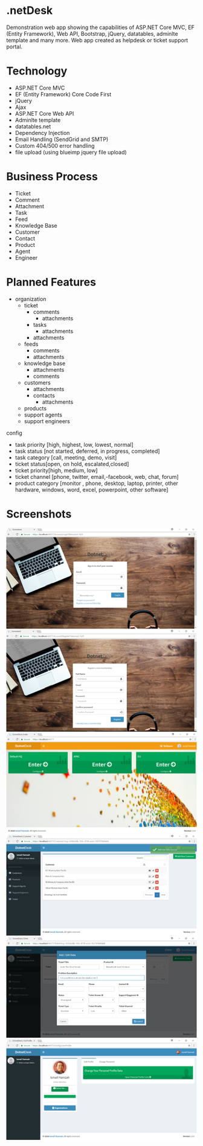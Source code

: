 # .netDesk
Demonstration web app showing the capabilities of ASP.NET Core MVC, EF (Entity Framework), Web API, Bootstrap, jQuery, datatables, adminlte template and many more. Web app created as helpdesk or ticket support portal.

# Technology
- ASP.NET Core MVC
- EF (Entity Framework) Core Code First
- jQuery
- Ajax
- ASP.NET Core Web API
- Adminlte template
- datatables.net
- Dependency Injection
- Email Handling (SendGrid and SMTP)
- Custom 404/500 error handling
- file upload (using blueimp jquery file upload)

# Business Process
- Ticket
- Comment
- Attachment
- Task
- Feed
- Knowledge Base
- Customer
- Contact
- Product
- Agent
- Engineer

# Planned Features


- organization
	- ticket
		- comments
			- attachments
		- tasks
			- attachments
		- attachments
	- feeds
		- comments
		- attachments
	- knowledge base
		- attachments
		- comments
	- customers
		- attachments
		- contacts
			- attachments
	- products
	- support agents
	- support engineers

config
-	task priority [high, highest, low, lowest, normal]
-	task status [not started, deferred, in progress, completed]
-	task category [call, meeting, demo, visit]
-	ticket status[open, on hold, escalated,closed]
-	ticket priority[high, medium, low]
-	ticket channel [phone, twitter, email,-facebook, web, chat, forum]
-	product category [monitor , phone, desktop, laptop, printer, other hardware, windows, word, excel, powerpoint, other software]

# Screenshots

![demo1](src/src/wwwroot/images/dotnetdesk1.png)
![demo2](src/src/wwwroot/images/dotnetdesk2.png)
![demo3](src/src/wwwroot/images/dotnetdesk3.png)
![demo4](src/src/wwwroot/images/dotnetdesk4.png)
![demo5](src/src/wwwroot/images/dotnetdesk5.png)
![demo6](src/src/wwwroot/images/dotnetdesk6.png)


	
	
